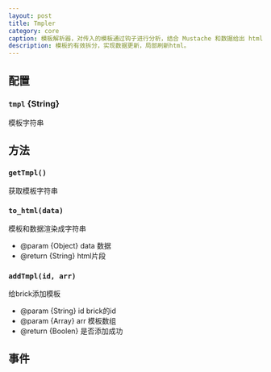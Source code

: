 ```yaml
---
layout: post
title: Tmpler
category: core
caption: 模板解析器，对传入的模板通过钩子进行分析，结合 Mustache 和数据给出 html 片段。
description: 模板的有效拆分，实现数据更新，局部刷新html。
---
```


## 配置

### `tmpl` {String}

模板字符串

## 方法

### `getTmpl()`

获取模板字符串

### `to_html(data)`

模板和数据渲染成字符串

* @param  {Object}  data 数据
* @return {String}  html片段

### `addTmpl(id, arr)`

给brick添加模板

* @param {String} id  brick的id
* @param {Array} arr 模板数组
* @return {Boolen} 是否添加成功

## 事件